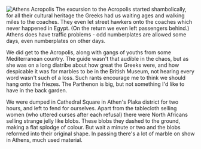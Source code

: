 ![Athens Acropolis](athens_acropolis.JPG)
The excursion to the Acropolis started shambolically, for all their cultural heritage the Greeks had us waiting ages and walking miles to the coaches. They even let street hawkers onto the coaches which never happened in Egypt. (On the return we even left passengers behind.) Athens does have traffic problems - odd numberplates are allowed some days, even numberplates on other days.

We did get to the Acropolis, along with gangs of youths from some Mediterranean country. The guide wasn't that audible in the chaos, but as she was on a long diatribe about how great the Greeks were, and how despicable it was for marbles to be in the British Museum, not hearing every word wasn't such of a loss. Such rants encourage me to think we should hang onto the friezes. The Parthenon is big, but not something I'd like to have in the back garden.

We were dumped in Cathedral Square in Athen's Plaka district for two hours, and left to fend for ourselves. Apart from the tablecloth selling women (who uttered curses after each refusal) there were North Africans selling strange jelly like blobs. These blobs they dashed to the ground, making a flat splodge of colour. But wait a minute or two and the blobs reformed into their original shape. In passing there's a lot of marble on show in Athens, much used material.
